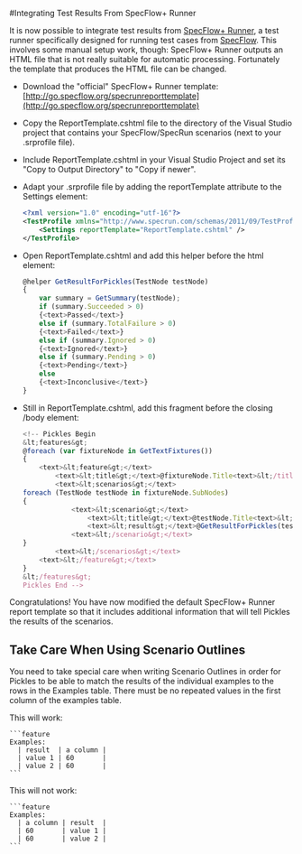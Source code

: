 #Integrating Test Results From SpecFlow+ Runner

It is now possible to integrate test results from [SpecFlow+ Runner](http://www.specflow.org/plus/runner/), a test runner specifically designed for running test cases from [SpecFlow](http://www.specflow.org). This involves some manual setup work, though: SpecFlow+ Runner outputs an HTML file that is not really suitable for automatic processing. Fortunately the template that produces the HTML file can be changed.

* Download the "official" SpecFlow+ Runner template: [http://go.specflow.org/specrunreporttemplate](http://go.specflow.org/specrunreporttemplate)
* Copy the ReportTemplate.cshtml file to the directory of the Visual Studio project that contains your SpecFlow/SpecRun scenarios (next to your .srprofile file).
* Include ReportTemplate.cshtml in your Visual Studio Project and set its "Copy to Output Directory" to "Copy if newer".
* Adapt your .srprofile file by adding the reportTemplate attribute to the Settings element:

     ```xml
     <?xml version="1.0" encoding="utf-16"?>
     <TestProfile xmlns="http://www.specrun.com/schemas/2011/09/TestProfile">
         <Settings reportTemplate="ReportTemplate.cshtml" />
     </TestProfile>
     ```

* Open ReportTemplate.cshtml and add this helper before the html element:

    ```javascript
    @helper GetResultForPickles(TestNode testNode)
    {
        var summary = GetSummary(testNode);
        if (summary.Succeeded > 0)
        {<text>Passed</text>}
        else if (summary.TotalFailure > 0)
        {<text>Failed</text>}
        else if (summary.Ignored > 0)
        {<text>Ignored</text>}
        else if (summary.Pending > 0)
        {<text>Pending</text>}
        else
        {<text>Inconclusive</text>}
    }
    ```

* Still in ReportTemplate.cshtml, add this fragment before the closing /body element:

    ```javascript
    <!-- Pickles Begin
    &lt;features&gt;
    @foreach (var fixtureNode in GetTextFixtures())
    {
        <text>&lt;feature&gt;</text>
            <text>&lt;title&gt;</text>@fixtureNode.Title<text>&lt;/title&gt;</text>
            <text>&lt;scenarios&gt;</text>
    foreach (TestNode testNode in fixtureNode.SubNodes)
    {
                <text>&lt;scenario&gt;</text>
                    <text>&lt;title&gt;</text>@testNode.Title<text>&lt;/title&gt;</text>
                    <text>&lt;result&gt;</text>@GetResultForPickles(testNode)<text>&lt;/result&gt;</text>
                <text>&lt;/scenario&gt;</text>
    }
            <text>&lt;/scenarios&gt;</text>
        <text>&lt;/feature&gt;</text>
    }
    &lt;/features&gt;
    Pickles End -->
    ```

Congratulations! You have now modified the default SpecFlow+ Runner report template so that it includes additional information that will tell Pickles the results of the scenarios.

## Take Care When Using Scenario Outlines

You need to take special care when writing Scenario Outlines in order for Pickles to be able to match the results of the individual examples to the rows in the Examples table. There must be no repeated values in the first column of the examples table.

This will work:

    ```feature
    Examples:
      | result  | a column |
      | value 1 | 60       |
      | value 2 | 60       |
    ```

This will not work:

    ```feature
    Examples:
      | a column | result  |
      | 60       | value 1 |
      | 60       | value 2 |
    ```
